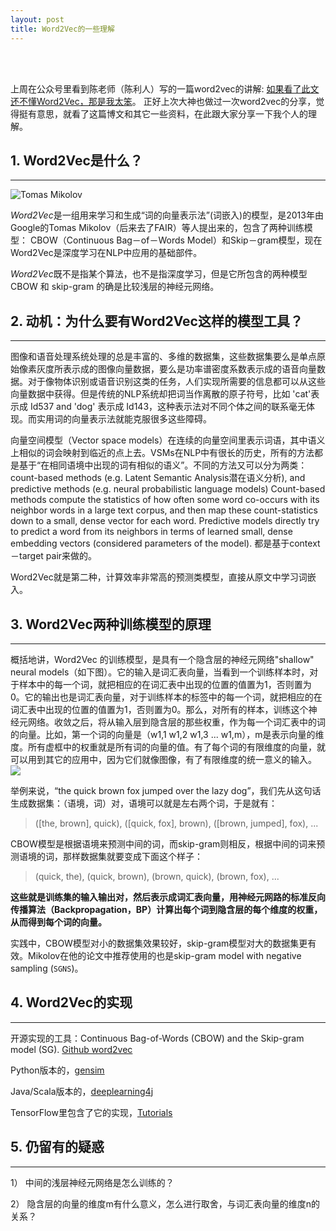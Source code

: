 ```yaml
---
layout: post
title: Word2Vec的一些理解
---
```

<br><br>

上周在公众号里看到陈老师（陈利人）写的一篇word2vec的讲解: [如果看了此文还不懂Word2Vec，那是我太笨](http://mp.weixin.qq.com/s/nPqrQJTIvVq36rU7NRghSg)。
正好上次大神也做过一次word2vec的分享，觉得挺有意思，就看了这篇博文和其它一些资料，在此跟大家分享一下我个人的理解。

## 1. Word2Vec是什么？
------
![Tomas Mikolov](http://7xqyb5.com1.z0.glb.clouddn.com/tomas-mikolov.png)

*Word2Vec*是一组用来学习和生成“词的向量表示法”(词嵌入)的模型，是2013年由Google的Tomas Mikolov（后来去了FAIR）等人提出来的，包含了两种训练模型： CBOW（Continuous Bag－of－Words Model）和Skip－gram模型，现在Word2Vec是深度学习在NLP中应用的基础部件。

*Word2Vec*既不是指某个算法，也不是指深度学习，但是它所包含的两种模型 CBOW 和 skip-gram 的确是比较浅层的神经元网络。

## 2. 动机：为什么要有Word2Vec这样的模型工具？
------
图像和语音处理系统处理的总是丰富的、多维的数据集，这些数据集要么是单点原始像素灰度所表示成的图像向量数据，要么是功率谱密度系数表示成的语音向量数据。对于像物体识别或语音识别这类的任务，人们实现所需要的信息都可以从这些向量数据中获得。但是传统的NLP系统却把词当作离散的原子符号，比如 'cat'表示成 Id537 and 'dog' 表示成 Id143，这种表示法对不同个体之间的联系毫无体现。而实用词的向量表示法就能克服很多这些障碍。

向量空间模型（Vector space models）在连续的向量空间里表示词语，其中语义上相似的词会映射到临近的点上去。VSMs在NLP中有很长的历史，所有的方法都是基于“在相同语境中出现的词有相似的语义”。不同的方法又可以分为两类：count-based methods (e.g. Latent Semantic Analysis潜在语义分析), and predictive methods (e.g. neural probabilistic language models)
Count-based methods compute the statistics of how often some word co-occurs with its neighbor words in a large text corpus, and then map these count-statistics down to a small, dense vector for each word. Predictive models directly try to predict a word from its neighbors in terms of learned small, dense embedding vectors (considered parameters of the model). 都是基于context－target pair来做的。

Word2Vec就是第二种，计算效率非常高的预测类模型，直接从原文中学习词嵌入。

## 3. Word2Vec两种训练模型的原理
------
概括地讲，Word2Vec 的训练模型，是具有一个隐含层的神经元网络"shallow" neural models（如下图）。它的输入是词汇表向量，当看到一个训练样本时，对于样本中的每一个词，就把相应的在词汇表中出现的位置的值置为1，否则置为0。它的输出也是词汇表向量，对于训练样本的标签中的每一个词，就把相应的在词汇表中出现的位置的值置为1，否则置为0。那么，对所有的样本，训练这个神经元网络。收敛之后，将从输入层到隐含层的那些权重，作为每一个词汇表中的词的向量。比如，第一个词的向量是（w1,1 w1,2 w1,3 ... w1,m），m是表示向量的维度。所有虚框中的权重就是所有词的向量的值。有了每个词的有限维度的向量，就可以用到其它的应用中，因为它们就像图像，有了有限维度的统一意义的输入。
<img src="http://mmbiz.qpic.cn/mmbiz_jpg/uVhqWvaiaiaPP9FqiaSH0OWTSoURSibdiaQdfknWoPSUcWAu3aEc14oNDKhoahGfR617BX89SU9aSv9FAE5epIDd95g/640">

举例来说，“the quick brown fox jumped over the lazy dog”，我们先从这句话生成数据集：（语境，词）对，语境可以就是左右两个词，于是就有：
> ([the, brown], quick), ([quick, fox], brown), ([brown, jumped], fox), ...

CBOW模型是根据语境来预测中间的词，而skip-gram则相反，根据中间的词来预测语境的词，那样数据集就要变成下面这个样子：
> (quick, the), (quick, brown), (brown, quick), (brown, fox), ...

**这些就是训练集的输入输出对，然后表示成词汇表向量，用神经元网路的标准反向传播算法（Backpropagation，BP）计算出每个词到隐含层的每个维度的权重，从而得到每个词的向量。**

实践中，CBOW模型对小的数据集效果较好，skip-gram模型对大的数据集更有效。Mikolov在他的论文中推荐使用的也是skip-gram model with negative sampling (``SGNS``)。

## 4. Word2Vec的实现
------
开源实现的工具：Continuous Bag-of-Words (CBOW) and the Skip-gram model (SG). [Github word2vec](https://github.com/dav/word2vec)

Python版本的，[gensim](http://radimrehurek.com/gensim/models/word2vec.html)

Java/Scala版本的，[deeplearning4j](https://deeplearning4j.org/word2vec.html)

TensorFlow里包含了它的实现，[Tutorials](https://www.tensorflow.org/tutorials/word2vec)

## 5. 仍留有的疑惑
------
1） 中间的浅层神经元网络是怎么训练的？

2） 隐含层的向量的维度m有什么意义，怎么进行取舍，与词汇表向量的维度n的关系？
<br><br><br>
